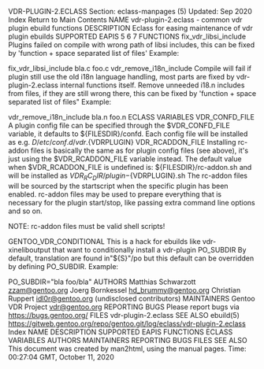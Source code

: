 VDR-PLUGIN-2.ECLASS
Section: eclass-manpages (5)
Updated: Sep 2020
Index Return to Main Contents
NAME
vdr-plugin-2.eclass - common vdr plugin ebuild functions
DESCRIPTION
Eclass for easing maintenance of vdr plugin ebuilds
SUPPORTED EAPIS
5 6 7
FUNCTIONS
fix_vdr_libsi_include
Plugins failed on compile with wrong path of libsi includes, this can be fixed by 'function + space separated list of files'
Example:

fix_vdr_libsi_include bla.c foo.c
vdr_remove_i18n_include
Compile will fail if plugin still use the old i18n language handling, most parts are fixed by vdr-plugin-2.eclass internal functions itself. Remove unneeded i18.n includes from files, if they are still wrong there, this can be fixed by 'function + space separated list of files"
Example:

vdr_remove_i18n_include bla.n foo.n
ECLASS VARIABLES
VDR_CONFD_FILE
A plugin config file can be specified through the $VDR_CONFD_FILE variable, it defaults to ${FILESDIR}/confd. Each config file will be installed as e.g. ${D}/etc/conf.d/vdr.${VDRPLUGIN}
VDR_RCADDON_FILE
Installing rc-addon files is basically the same as for plugin config files (see above), it's just using the $VDR_RCADDON_FILE variable instead. The default value when $VDR_RCADDON_FILE is undefined is: ${FILESDIR}/rc-addon.sh and will be installed as ${VDR_RC_DIR}/plugin-${VDRPLUGIN}.sh
The rc-addon files will be sourced by the startscript when the specific plugin has been enabled. rc-addon files may be used to prepare everything that is necessary for the plugin start/stop, like passing extra command line options and so on.

NOTE: rc-addon files must be valid shell scripts!

GENTOO_VDR_CONDITIONAL
This is a hack for ebuilds like vdr-xineliboutput that want to conditionally install a vdr-plugin
PO_SUBDIR
By default, translation are found in"${S}"/po but this default can be overridden by defining PO_SUBDIR.
Example:

PO_SUBDIR="bla foo/bla"
AUTHORS
Matthias Schwarzott <zzam@gentoo.org>
Joerg Bornkessel <hd_brummy@gentoo.org>
Christian Ruppert <idl0r@gentoo.org>
(undisclosed contributors)
MAINTAINERS
Gentoo VDR Project <vdr@gentoo.org>
REPORTING BUGS
Please report bugs via https://bugs.gentoo.org/
FILES
vdr-plugin-2.eclass
SEE ALSO
ebuild(5)
https://gitweb.gentoo.org/repo/gentoo.git/log/eclass/vdr-plugin-2.eclass
Index
NAME
DESCRIPTION
SUPPORTED EAPIS
FUNCTIONS
ECLASS VARIABLES
AUTHORS
MAINTAINERS
REPORTING BUGS
FILES
SEE ALSO
This document was created by man2html, using the manual pages.
Time: 00:27:04 GMT, October 11, 2020
